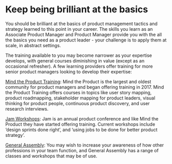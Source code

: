 # Keep being brilliant at the basics

You should be brilliant at the basics of product management tactics and strategy learned to this point in your career. The skills you learn as an Associate Product Manager and Product Manager provide you with the all the basics you need as a product leader - your challenge is to apply them at scale, in abstract settings.

The training available to you may become narrower as your expertise develops, with general courses diminishing in value (except as an occasional refresher). A few learning providers offer training for more senior product managers looking to develop their expertise:

[Mind the Product Training](https://www.mindtheproduct.com/product-management-training/): Mind the Product is the largest and oldest community for product managers and began offering training in 2017. Mind the Product Training offers courses in topics like user story mapping, product roadmapping, stakeholder mapping for product leaders, visual thinking for product people, continuous product discovery, and user research interviews.

[Jam Workshops](https://www.jamlondon.io/workshops): Jam is an annual product conference and like Mind the Product they have started offering training. Current workshops include ‘design sprints done right’, and ‘using jobs to be done for better product strategy’. 

[General Assembly](https://generalassemb.ly/education?format=classes-workshops): You may wish to increase your awareness of how other professions in your team function, and General Assembly has a range of classes and workshops that may be of use.
